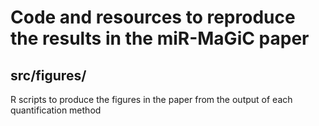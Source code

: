 # Code and resources to reproduce the results in the miR-MaGiC paper

## src/figures/

R scripts to produce the figures in the paper from the output of each quantification method

